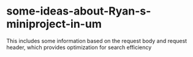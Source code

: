 # some-ideas-about-Ryan-s-miniproject-in-um
This includes some information based on the request body and request header, which provides optimization for search efficiency
